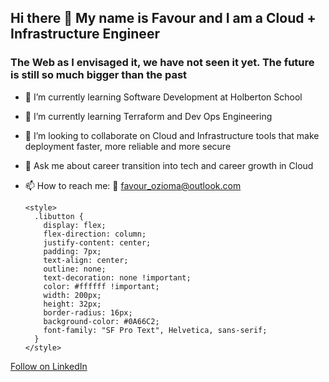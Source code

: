 ## Hi there 👋 My name is Favour and I am a Cloud + Infrastructure Engineer
### The Web as I envisaged it, we have not seen it yet. The future is still so much bigger than the past

- 🔭 I’m currently learning Software Development at Holberton School
- 🌱 I’m currently learning Terraform and Dev Ops Engineering
- 👯 I’m looking to collaborate on Cloud and Infrastructure tools that make deployment faster, more reliable and more secure
- 💬 Ask me about career transition into tech and career growth in Cloud
- 📫 How to reach me: :email: favour_ozioma@outlook.com

      <style>
        .libutton {
          display: flex;
          flex-direction: column;
          justify-content: center;
          padding: 7px;
          text-align: center;
          outline: none;
          text-decoration: none !important;
          color: #ffffff !important;
          width: 200px;
          height: 32px;
          border-radius: 16px;
          background-color: #0A66C2;
          font-family: "SF Pro Text", Helvetica, sans-serif;
        }
      </style>
<a class="libutton" href="https://www.linkedin.com/comm/mynetwork/discovery-see-all?usecase=PEOPLE_FOLLOWS&followMember=favour-dilichukwu-ozioma" target="_blank">Follow on LinkedIn</a>

